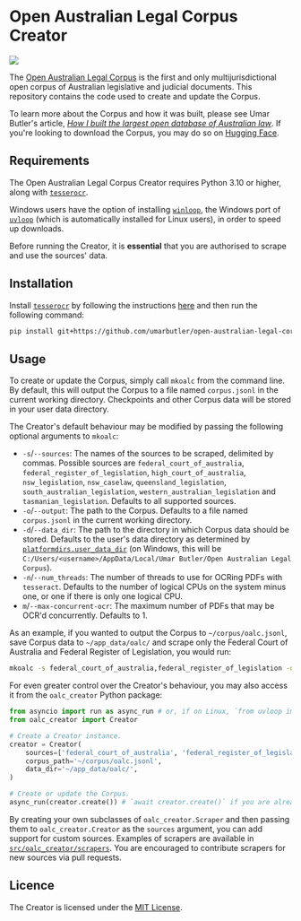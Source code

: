 # Open Australian Legal Corpus Creator
<a href="https://github.com/umarbutler/open-australian-legal-corpus-creator" alt="Release"><img src="https://img.shields.io/badge/release-v3.1.0-green"></a>

The [Open Australian Legal Corpus](https://huggingface.co/datasets/umarbutler/open-australian-legal-corpus) is the first and only multijurisdictional open corpus of Australian legislative and judicial documents. This repository contains the code used to create and update the Corpus.

To learn more about the Corpus and how it was built, please see Umar Butler's article, [*How I built the largest open database of Australian law*](https://umarbutler.com/how-i-built-the-largest-open-database-of-australian-law/). If you're looking to download the Corpus, you may do so on [Hugging Face](https://huggingface.co/datasets/umarbutler/open-australian-legal-corpus).

## Requirements
The Open Australian Legal Corpus Creator requires Python 3.10 or higher, along with [`tesserocr`](https://github.com/sirfz/tesserocr).

Windows users have the option of installing [`winloop`](https://github.com/Vizonex/Winloop), the Windows port of [`uvloop`](https://github.com/MagicStack/uvloop) (which is automatically installed for Linux users), in order to speed up downloads.

Before running the Creator, it is **essential** that you are authorised to scrape and use the sources' data.

## Installation
Install [`tesserocr`](https://github.com/sirfz/tesserocr) by following the instructions [here](https://github.com/sirfz/tesserocr?tab=readme-ov-file#installation) and then run the following command:
```bash
pip install git+https://github.com/umarbutler/open-australian-legal-corpus-creator
```

## Usage
To create or update the Corpus, simply call `mkoalc` from the command line. By default, this will output the Corpus to a file named `corpus.jsonl` in the current working directory. Checkpoints and other Corpus data will be stored in your user data directory.

The Creator's default behaviour may be modified by passing the following optional arguments to `mkoalc`:
* `-s`/`--sources`: The names of the sources to be scraped, delimited by commas. Possible sources are `federal_court_of_australia`, `federal_register_of_legislation`, `high_court_of_australia`, `nsw_legislation`, `nsw_caselaw`, `queensland_legislation`, `south_australian_legislation`, `western_australian_legislation` and `tasmanian_legislation`. Defaults to all supported sources.
* `-o`/`--output`: The path to the Corpus. Defaults to a file named `corpus.jsonl` in the current working directory.
* `-d`/`--data_dir`: The path to the directory in which Corpus data should be stored. Defaults to the user's data directory as determined by [`platformdirs.user_data_dir`](https://github.com/platformdirs/platformdirs#the-problem) (on Windows, this will be `C:/Users/<username>/AppData/Local/Umar Butler/Open Australian Legal Corpus`).
* `-n`/`--num_threads`: The number of threads to use for OCRing PDFs with `tesseract`. Defaults to the number of logical CPUs on the system minus one, or one if there is only one logical CPU.
* `m`/`--max-concurrent-ocr`: The maximum number of PDFs that may be OCR'd concurrently. Defaults to 1.

As an example, if you wanted to output the Corpus to `~/corpus/oalc.jsonl`, save Corpus data to `~/app_data/oalc/` and scrape only the Federal Court of Australia and Federal Register of Legislation, you would run:
```bash
mkoalc -s federal_court_of_australia,federal_register_of_legislation -o ~/corpus/oalc.jsonl -d ~/app_data/oalc/
```

For even greater control over the Creator's behaviour, you may also access it from the `oalc_creator` Python package:
```python
from asyncio import run as async_run # or, if on Linux, `from uvloop import run as async_run`.
from oalc_creator import Creator

# Create a Creator instance.
creator = Creator(
    sources=['federal_court_of_australia', 'federal_register_of_legislation'],
    corpus_path='~/corpus/oalc.jsonl',
    data_dir='~/app_data/oalc/',
)

# Create or update the Corpus.
async_run(creator.create()) # `await creator.create()` if you are already in an event loop (eg, in a Jupyter notebook).
```

By creating your own subclasses of `oalc_creator.Scraper` and then passing them to `oalc_creator.Creator` as the `sources` argument, you can add support for custom sources. Examples of scrapers are available in [`src/oalc_creator/scrapers`](src/oalc_creator/scrapers). You are encouraged to contribute scrapers for new sources via pull requests.

## Licence
The Creator is licensed under the [MIT License](LICENCE).